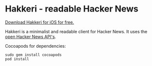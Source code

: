 # Hakkeri - readable Hacker News

[Download Hakkeri for iOS for free.](https://itunes.apple.com/app/hakkeri-readable-hacker-news/id1115084104?mt=8)

Hakkeri is a minimalist and readable client for Hacker News. It uses the [open Hacker News API's](https://github.com/HackerNews/API).

Cocoapods for dependencies:

    sudo gem install cocoapods
    pod install
